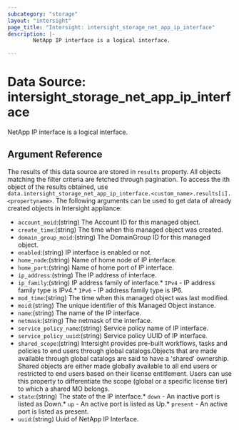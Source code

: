 ```yaml
---
subcategory: "storage"
layout: "intersight"
page_title: "Intersight: intersight_storage_net_app_ip_interface"
description: |-
        NetApp IP interface is a logical interface.

---
```


# Data Source: intersight_storage_net_app_ip_interface
NetApp IP interface is a logical interface.
## Argument Reference
The results of this data source are stored in `results` property.
All objects matching the filter criteria are fetched through pagination.
To access the ith object of the results obtained, use `data.intersight_storage_net_app_ip_interface.<custom_name>.results[i].<propertyname>`.
The following arguments can be used to get data of already created objects in Intersight appliance:
* `account_moid`:(string) The Account ID for this managed object. 
* `create_time`:(string) The time when this managed object was created. 
* `domain_group_moid`:(string) The DomainGroup ID for this managed object. 
* `enabled`:(string) IP interface is enabled or not. 
* `home_node`:(string) Name of home node of IP interface. 
* `home_port`:(string) Name of home port of IP interface. 
* `ip_address`:(string) The IP address of interface. 
* `ip_family`:(string) IP address family of interface.* `IPv4` - IP address family type is IPv4.* `IPv6` - IP address family type is IP6. 
* `mod_time`:(string) The time when this managed object was last modified. 
* `moid`:(string) The unique identifier of this Managed Object instance. 
* `name`:(string) The name of the IP interface. 
* `netmask`:(string) The netmask of the interface. 
* `service_policy_name`:(string) Service policy name of IP interface. 
* `service_policy_uuid`:(string) Service policy UUID of IP interface. 
* `shared_scope`:(string) Intersight provides pre-built workflows, tasks and policies to end users through global catalogs.Objects that are made available through global catalogs are said to have a 'shared' ownership. Shared objects are either made globally available to all end users or restricted to end users based on their license entitlement. Users can use this property to differentiate the scope (global or a specific license tier) to which a shared MO belongs. 
* `state`:(string) The state of the IP interface.* `down` - An inactive port is listed as Down.* `up` - An active port is listed as Up.* `present` - An active port is listed as present. 
* `uuid`:(string) Uuid of  NetApp IP Interface. 
 
